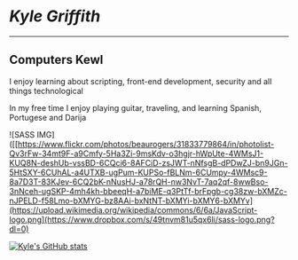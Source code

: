# *Kyle Griffith*
---

## Computers Kewl 

<p> I enjoy learning about scripting, front-end development, security and all things technological </p>

<p> In my free time I enjoy playing guitar, traveling, and learning Spanish, Portugese and Darija </p>

![SASS IMG]([[https://www.flickr.com/photos/beaurogers/31833779864/in/photolist-Qv3rFw-34mt9F-a9Cmfy-5Ha3Zi-9msKdv-o3hgjr-hWpUte-4WMsJ1-KUQ8N-deshUb-vssBD-6CQci6-8AFCiD-zsJWT-nNfsgB-dPDwZJ-bn9JGn-5HtSXY-6CUhAL-a4UTXB-ugPum-KUPSo-fBLNm-6CUmpy-4WMsc9-8a7D3T-83KJev-6CQ2bK-nNusHJ-a78rQH-nw3NvT-7aq2qf-8wwBso-3nNceh-ugSKP-4mh4kh-bbeeqH-a7biME-q3PtTf-brFpgb-cg38zw-bXMZc-nJPELD-f58Lmo-bXMYG-bz8AAi-bxNtNT-bXMYi-bXMY6-bXMYv](https://upload.wikimedia.org/wikipedia/commons/6/6a/JavaScript-logo.png](https://www.dropbox.com/s/49tnvm81u5qx6li/sass-logo.png?dl=0)

[![Kyle's GitHub stats](https://github-readme-stats.vercel.app/api?username=kyle-griffith&showicons=true)](https://github.com/kyle-griffith/github-readme-stats)
